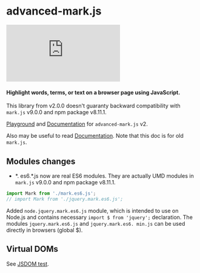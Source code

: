 # advanced-mark.js

[![npm](https://img.shields.io/npm/v/advanced-mark.js)](https://www.npmjs.com/package/advanced-mark.js)

#### Highlight words, terms, or text on a browser page using JavaScript.

This library from v2.0.0 doesn't guaranty backward compatibility with `mark.js` v9.0.0 and npm package v8.11.1.

[Playground](https://angezid.github.io/advanced-mark.js/playground) and
[Documentation](https://angezid.github.io/advanced-mark.js/doc-v2) for `advanced-mark.js` v2.

Also may be useful to read [Documentation](https://markjs.io/). Note that this doc is for old `mark.js`.

## Modules changes
* \*. es6.\*.js now are real ES6 modules. They are actually UMD modules in `mark.js` v9.0.0 and npm package v8.11.1.

``` js
import Mark from './mark.es6.js';
// import Mark from './jquery.mark.es6.js';
```

Added `node.jquery.mark.es6.js` module, which is intended to use on Node.js and contains necessary `import $ from 'jquery';` declaration.
The modules `jquery.mark.es6.js` and `jquery.mark.es6. min.js` can be used directly in browsers (global $).

## Virtual DOMs
See [JSDOM test](jsdom-tests/test.js).
